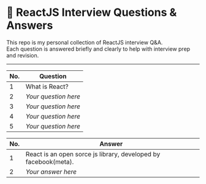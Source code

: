 # 📘 ReactJS Interview Questions & Answers

This repo is my personal collection of ReactJS interview Q&A.  
Each question is answered briefly and clearly to help with interview prep and revision.

---

| No. | Question |
|-----|----------|
| 1   | What is React?  | [Answer 1](#answer-1) |
| 2   | _Your question here_  | [Answer 2](#answer-2) |
| 3   | _Your question here_  |
| 4   | _Your question here_  |
| 5   | _Your question here_  |

| No. | Answer |
|-----|--------|
| <a name="answer-1">1</a> | React is an open sorce js library, developed by facebook(meta).  |
| <a name="answer-2">2</a> | _Your answer here_ |

